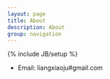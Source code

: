 ```yaml
---
layout: page
title: About
description: About
group: navigation
---
```

{% include JB/setup %}

- Email: liangxiaoju#gmail.com
